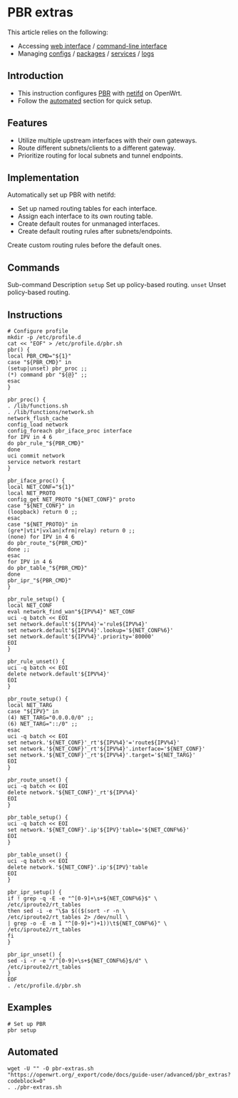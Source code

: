 # PBR extras

This article relies on the following:

- Accessing [web interface](/docs/guide-quick-start/walkthrough_login "docs:guide-quick-start:walkthrough_login") / [command-line interface](/docs/guide-quick-start/sshadministration "docs:guide-quick-start:sshadministration")
- Managing [configs](/docs/guide-user/base-system/uci "docs:guide-user:base-system:uci") / [packages](/docs/guide-user/additional-software/managing_packages "docs:guide-user:additional-software:managing_packages") / [services](/docs/guide-user/base-system/managing_services "docs:guide-user:base-system:managing_services") / [logs](/docs/guide-user/base-system/log.essentials "docs:guide-user:base-system:log.essentials")

## Introduction

- This instruction configures [PBR](https://en.wikipedia.org/wiki/Policy-based_routing "https://en.wikipedia.org/wiki/Policy-based_routing") with [netifd](/docs/techref/netifd "docs:techref:netifd") on OpenWrt.
- Follow the [automated](/docs/guide-user/advanced/pbr_extras#automated "docs:guide-user:advanced:pbr_extras") section for quick setup.

## Features

- Utilize multiple upstream interfaces with their own gateways.
- Route different subnets/clients to a different gateway.
- Prioritize routing for local subnets and tunnel endpoints.

## Implementation

Automatically set up PBR with netifd:

- Set up named routing tables for each interface.
- Assign each interface to its own routing table.
- Create default routes for unmanaged interfaces.
- Create default routing rules after subnets/endpoints.

Create custom routing rules before the default ones.

## Commands

Sub-command Description `setup` Set up policy-based routing. `unset` Unset policy-based routing.

## Instructions

```
# Configure profile
mkdir -p /etc/profile.d
cat << "EOF" > /etc/profile.d/pbr.sh
pbr() {
local PBR_CMD="${1}"
case "${PBR_CMD}" in
(setup|unset) pbr_proc ;;
(*) command pbr "${@}" ;;
esac
}
 
pbr_proc() {
. /lib/functions.sh
. /lib/functions/network.sh
network_flush_cache
config_load network
config_foreach pbr_iface_proc interface
for IPV in 4 6
do pbr_rule_"${PBR_CMD}"
done
uci commit network
service network restart
}
 
pbr_iface_proc() {
local NET_CONF="${1}"
local NET_PROTO
config_get NET_PROTO "${NET_CONF}" proto
case "${NET_CONF}" in
(loopback) return 0 ;;
esac
case "${NET_PROTO}" in
(gre*|vti*|vxlan|xfrm|relay) return 0 ;;
(none) for IPV in 4 6
do pbr_route_"${PBR_CMD}"
done ;;
esac
for IPV in 4 6
do pbr_table_"${PBR_CMD}"
done
pbr_ipr_"${PBR_CMD}"
}
 
pbr_rule_setup() {
local NET_CONF
eval network_find_wan"${IPV%4}" NET_CONF
uci -q batch << EOI
set network.default'${IPV%4}'='rule${IPV%4}'
set network.default'${IPV%4}'.lookup='${NET_CONF%6}'
set network.default'${IPV%4}'.priority='80000'
EOI
}
 
pbr_rule_unset() {
uci -q batch << EOI
delete network.default'${IPV%4}'
EOI
}
 
pbr_route_setup() {
local NET_TARG
case "${IPV}" in
(4) NET_TARG="0.0.0.0/0" ;;
(6) NET_TARG="::/0" ;;
esac
uci -q batch << EOI
set network.'${NET_CONF}'_rt'${IPV%4}'='route${IPV%4}'
set network.'${NET_CONF}'_rt'${IPV%4}'.interface='${NET_CONF}'
set network.'${NET_CONF}'_rt'${IPV%4}'.target='${NET_TARG}'
EOI
}
 
pbr_route_unset() {
uci -q batch << EOI
delete network.'${NET_CONF}'_rt'${IPV%4}'
EOI
}
 
pbr_table_setup() {
uci -q batch << EOI
set network.'${NET_CONF}'.ip'${IPV}'table='${NET_CONF%6}'
EOI
}
 
pbr_table_unset() {
uci -q batch << EOI
delete network.'${NET_CONF}'.ip'${IPV}'table
EOI
}
 
pbr_ipr_setup() {
if ! grep -q -E -e "^[0-9]+\s+${NET_CONF%6}$" \
/etc/iproute2/rt_tables
then sed -i -e "\$a $(($(sort -r -n \
/etc/iproute2/rt_tables 2> /dev/null \
| grep -o -E -m 1 "^[0-9]+")+1))\t${NET_CONF%6}" \
/etc/iproute2/rt_tables
fi
}
 
pbr_ipr_unset() {
sed -i -r -e "/^[0-9]+\s+${NET_CONF%6}$/d" \
/etc/iproute2/rt_tables
}
EOF
. /etc/profile.d/pbr.sh
```

## Examples

```
# Set up PBR
pbr setup
```

## Automated

```
wget -U "" -O pbr-extras.sh "https://openwrt.org/_export/code/docs/guide-user/advanced/pbr_extras?codeblock=0"
. ./pbr-extras.sh
```
